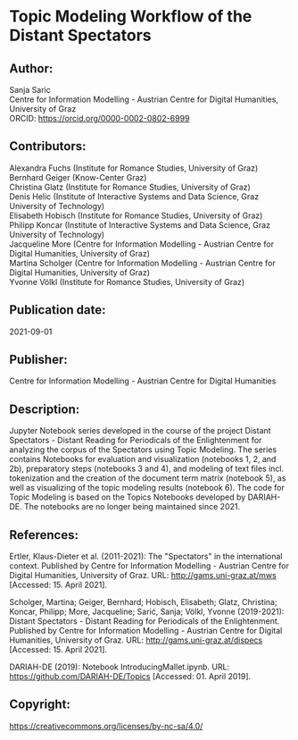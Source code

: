 # Topic Modeling Workflow of the Distant Spectators

## Author:
Sanja Saric <br/>
Centre for Information Modelling - Austrian Centre for Digital Humanities, University of Graz<br/> 
ORCID: https://orcid.org/0000-0002-0802-6999

## Contributors:
Alexandra Fuchs (Institute for Romance Studies, University of Graz)<br/>
Bernhard Geiger (Know-Center Graz)<br/>
Christina Glatz (Institute for Romance Studies, University of Graz)<br/>
Denis Helic (Institute of Interactive Systems and Data Science, Graz University of Technology)<br/>
Elisabeth Hobisch (Institute for Romance Studies, University of Graz)<br/>
Philipp Koncar (Institute of Interactive Systems and Data Science, Graz University of Technology)<br/>
Jacqueline More (Centre for Information Modelling - Austrian Centre for Digital Humanities, University of Graz)<br/>
Martina Scholger (Centre for Information Modelling - Austrian Centre for Digital Humanities, University of Graz)<br/>
Yvonne Völkl (Institute for Romance Studies, University of Graz)

## Publication date:
2021-09-01

## Publisher:
Centre for Information Modelling - Austrian Centre for Digital Humanities

## Description:
Jupyter Notebook series developed in the course of the project Distant Spectators - Distant Reading for Periodicals of the Enlightenment for analyzing the corpus of the Spectators using Topic Modeling. The series contains Notebooks for evaluation and visualization (notebooks 1, 2, and 2b), preparatory steps (notebooks 3 and 4), and modeling of text files incl. tokenization and the creation of the document term matrix (notebook 5), as well as visualizing of the topic modeling results (notebook 6). The code for Topic Modeling is based on the Topics Notebooks developed by DARIAH-DE. The notebooks are no longer being maintained since 2021. 

## References:
Ertler, Klaus-Dieter et al. (2011-2021): The "Spectators" in the international context. Published by Centre for Information Modelling - Austrian Centre for Digital Humanities, University of Graz. URL: http://gams.uni-graz.at/mws [Accessed: 15. April 2021].<br/>

Scholger, Martina; Geiger, Bernhard; Hobisch, Elisabeth; Glatz, Christina; Koncar, Philipp; More, Jacqueline; Sarić, Sanja; Völkl, Yvonne (2019-2021): Distant Spectators - Distant Reading for Periodicals of the Enlightenment. Published by Centre for Information Modelling - Austrian Centre for Digital Humanities, University of Graz. URL: http://gams.uni-graz.at/dispecs [Accessed: 15. April 2021].<br/>

DARIAH-DE (2019): Notebook IntroducingMallet.ipynb. URL: https://github.com/DARIAH-DE/Topics [Accessed: 01. April 2019].
 
## Copyright:
https://creativecommons.org/licenses/by-nc-sa/4.0/

